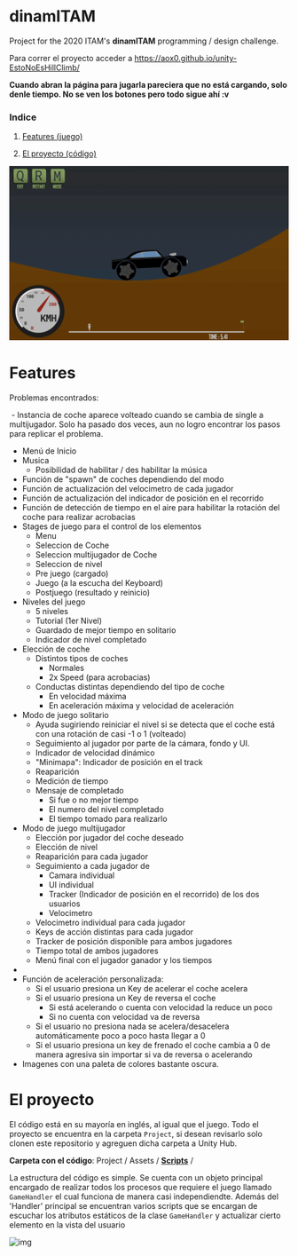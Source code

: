# dinamITAM

Project for the 2020 ITAM's **dinamITAM** programming / design challenge.

Para correr el proyecto acceder a https://aox0.github.io/unity-EstoNoEsHillClimb/

**Cuando abran la página para jugarla pareciera que no está cargando, solo denle tiempo. No se ven los botones pero todo sigue ahí :v**


### Indice

1.  [Features (juego)](https://github.com/AOx0/unity-EstoNoEsHillClimb#features)

2.  [El proyecto (código)](https://github.com/AOx0/unity-EstoNoEsHillClimb#el-proyecto)



![img](https://github.com/AOx0/unity-EstoNoEsHillClimb/blob/master/res/gif1.gif)



# Features

Problemas encontrados:

​	- Instancia de coche aparece volteado cuando se cambia de single a multijugador. Solo ha pasado dos veces, aun no logro encontrar los pasos para replicar el problema.



-   Menú de Inicio
-   Musica
    -   Posibilidad de habilitar / des habilitar la música
-   Función de "spawn" de coches dependiendo del modo
-   Función de actualización del velocimetro de cada jugador
-   Función de actualización del indicador de posición en el recorrido
-   Función de detección de tiempo en el aire para habilitar la rotación del coche para realizar acrobacias
-   Stages  de juego para el control de los elementos
    -   Menu
    -   Seleccion de Coche
    -   Seleccion multijugador de Coche
    -   Seleccion de nivel
    -   Pre juego (cargado)
    -   Juego (a la escucha del Keyboard)
    -   Postjuego (resultado y reinicio)
-   Niveles del juego
    -   5 niveles
    -   Tutorial (1er Nivel)
    -   Guardado de mejor tiempo en solitario
    -   Indicador de nivel completado
-   Elección de coche
    -   Distintos tipos de coches
        -   Normales
        -   2x Speed (para acrobacias)
    -   Conductas distintas dependiendo del tipo de coche
        -   En velocidad máxima
        -   En aceleración máxima y velocidad de aceleración
-   Modo de juego solitario
    -   Ayuda sugiriendo reiniciar el nivel si se detecta que el coche está con una rotación de casi -1 o 1 (volteado)
    -   Seguimiento al jugador por parte de la cámara, fondo y UI.
    -   Indicador de velocidad dinámico
    -   "Minimapa": Indicador de posición en el track
    -   Reaparición
    -   Medición de tiempo
    -   Mensaje de completado
        -   Si fue o no mejor tiempo
        -   El numero del nivel completado
        -   El tiempo tomado para realizarlo
-   Modo de juego multijugador
    -   Elección por jugador del coche deseado
    -   Elección de nivel
    -   Reaparición para cada jugador
    -   Seguimiento a cada jugador de
        -   Camara individual
        -   UI individual
        -   Tracker (Indicador de posición en el recorrido) de los dos usuarios
        -   Velocimetro
    -   Velocimetro individual para cada jugador
    -   Keys de acción distintas para cada jugador
    -   Tracker de posición disponible para ambos jugadores
    -   Tiempo total de ambos jugadores
    -   Menú final con el jugador ganador y los tiempos
-   
-   Función de aceleración personalizada:
    -   Si el usuario presiona un Key de acelerar el coche acelera
    -   Si el usuario presiona un Key de reversa el coche
        -   Si está acelerando o cuenta con velocidad la reduce un poco
        -   Si no cuenta con velocidad va de reversa
    -   Si el usuario no presiona nada se acelera/desacelera automáticamente poco a poco hasta llegar a 0
    -   Si el usuario presiona un key de frenado el coche cambia a 0 de manera agresiva sin importar si va de reversa o acelerando
-   Imagenes con una paleta de colores bastante oscura.



# El proyecto

El código está en su mayoría en inglés, al igual que el juego. Todo el proyecto se encuentra en la carpeta `Project`, si desean revisarlo solo clonen este repositorio y agreguen dicha carpeta a Unity Hub.

**Carpeta con el código**:  Project / Assets / [**Scripts**](https://github.com/AOx0/unity-EstoNoEsHillClimb/tree/master/Project/Assets/Scripts) /



La estructura del código es simple. Se cuenta con un objeto principal encargado de realizar todos los procesos que requiere el juego llamado `GameHandler` el cual funciona de manera casi independiendte. Además del 'Handler' principal se encuentran varios scripts que se encargan de escuchar los atributos estáticos de la clase `GameHandler` y actualizar cierto elemento en la vista del usuario



![img](https://github.com/AOx0/unity-EstoNoEsHillClimb/blob/master/res/imagen0.png)

